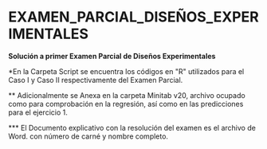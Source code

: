 # EXAMEN_PARCIAL_DISEÑOS_EXPERIMENTALES

**Solución a primer Examen Parcial de Diseños Experimentales**

*En la Carpeta Script se encuentra los códigos en "R" utilizados para el Caso I y Caso II respectivamente del Examen Parcial.

** Adicionalmente se Anexa en la carpeta Minitab v20, archivo ocupado como para comprobación en la regresión, así como en las predicciones para el ejercicio 1.

*** El Documento explicativo con la resolución del examen es el archivo de Word. con número de carné y nombre completo.
